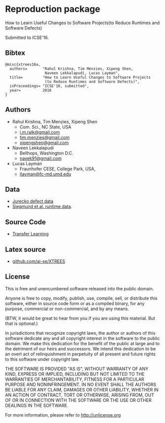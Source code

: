 # Reproduction package 

How to Learn Useful Changes to Software Projects(to Reduce Runtimes and Software Defects)

Submitted to ICSE'16.

## Bibtex

```
@misc{xtrees16a,
  authors=       "Rahul Krishna, Tim Menzies, Xipeng Shen, 
                  Naveen Lekkalapudi, Lucas Layman",
  title=         "How to Learn Useful Changes to Software Projects
                  (to Reduce Runtimes and Software Defects)",
  inProceedings= "ICSE'16, submitted",
  year=          2016
}
```
## Authors

+ Rahul Krishna, Tim Menzies, Xipeng Shen
  + Com. Sci., NC State, USA 
  + i.m.ralk@gmail.com
  + tim.menzies@gmail.com
  + xipengshen@gmail.com
+ Naveen Lekkalapudi
  + Bellhops, Washington D.C. 
  + navek91@gmail.com
+ Lucas Layman
  + Fraunhofer CESE, College Park, USA, 
  + llayman@fc-md.umd.edu

## Data

+ [Jurecko defect data](http://openscience.us/repo/defect/ck)
+ [Siegmund et al. runtime data](http://openscience.us/repo/performance-predict).

## Source Code

+ [Transfer Learning](https://github.com/ai-se/Transfer-Learning)

## Latex source

+ [github.com/ai-se/XTREES](https://github.com/ai-se/XTREES)

## License

This is free and unencumbered software released into the public domain.

Anyone is free to copy, modify, publish, use, compile, sell, or distribute this software, either in source code form or as a compiled binary, for any purpose, commercial or non-commercial, and by any means.

(BTW, it would be great to hear from you if you are using this material. But that is optional.)

In jurisdictions that recognize copyright laws, the author or authors of this software dedicate any and all copyright interest in the software to the public domain. We make this dedication for the benefit of the public at large and to the detriment of our heirs and successors. We intend this dedication to be an overt act of relinquishment in perpetuity of all present and future rights to this software under copyright law.

THE SOFTWARE IS PROVIDED "AS IS", WITHOUT WARRANTY OF ANY KIND, EXPRESS OR IMPLIED, INCLUDING BUT NOT LIMITED TO THE WARRANTIES OF MERCHANTABILITY, FITNESS FOR A PARTICULAR PURPOSE AND NONINFRINGEMENT. IN NO EVENT SHALL THE AUTHORS BE LIABLE FOR ANY CLAIM, DAMAGES OR OTHER LIABILITY, WHETHER IN AN ACTION OF CONTRACT, TORT OR OTHERWISE, ARISING FROM, OUT OF OR IN CONNECTION WITH THE SOFTWARE OR THE USE OR OTHER DEALINGS IN THE SOFTWARE.

For more information, please refer to http://unlicense.org
  
